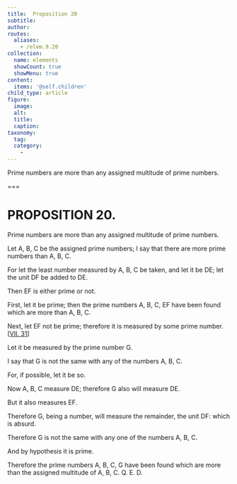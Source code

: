 ```yaml
---
title:  Proposition 20
subtitle: 
author:
routes:
  aliases:
    - /elem.9.20
collection:
  name: elements
  showCount: true
  showMenu: true
content:
  items: '@self.children'
child_type: article
figure:
  image:
  alt:
  title:
  caption:
taxonomy:
  tag:
  category:
    - 
---
```


<p>
       <hi rend="ital">Prime numbers are more than any assigned multitude of prime numbers.</hi>
      </p>

===

<h1>PROPOSITION 20.</h1>
<p>
       <span class="ital">Prime numbers are more than any assigned multitude of prime numbers.</span>
      </p>

<p>Let <span class="ital">A</span>, <span class="ital">B</span>, <span class="ital">C</span> be the assigned prime numbers; I say that there are more prime numbers than <span class="ital">A</span>, <span class="ital">B</span>, <span class="ital">C</span>. 
      </p>

<p>For let the least number measured by <span class="ital">A</span>, <span class="ital">B</span>, <span class="ital">C</span> be taken, and let it be <span class="ital">DE</span>; let the unit <span class="ital">DF</span> be added to <span class="ital">DE</span>. </p>

<p>Then <span class="ital">EF</span> is either prime or not. </p>

<p>First, let it be prime; then the prime numbers <span class="ital">A</span>, <span class="ital">B</span>, <span class="ital">C</span>, <span class="ital">EF</span> have been found which are more than <span class="ital">A</span>, <span class="ital">B</span>, <span class="ital">C</span>. </p>

<p>Next, let <span class="ital">EF</span> not be prime; therefore it is measured by some prime number. [<a href="/elem.7.31">VII. 31</a>] </p>

<p>Let it be measured by the prime number <span class="ital">G</span>. </p>

<p>I say that <span class="ital">G</span> is not the same with any of the numbers <span class="ital">A</span>, <span class="ital">B</span>, <span class="ital">C</span>. </p>

<p>For, if possible, let it be so. </p>

<p>Now <span class="ital">A</span>, <span class="ital">B</span>, <span class="ital">C</span> measure <span class="ital">DE</span>; therefore <span class="ital">G</span> also will measure <span class="ital">DE</span>. </p>

<p>But it also measures <span class="ital">EF</span>. </p>

<p>Therefore <span class="ital">G</span>, being a number, will measure the remainder, the unit <span class="ital">DF</span>: which is absurd. </p>

<p>Therefore <span class="ital">G</span> is not the same with any one of the numbers <span class="ital">A</span>, <span class="ital">B</span>, <span class="ital">C</span>. </p>

<p>And by hypothesis it is prime. </p>

<p>Therefore the prime numbers <span class="ital">A</span>, <span class="ital">B</span>, <span class="ital">C</span>, <span class="ital">G</span> have been found which are more than the assigned multitude of <span class="ital">A</span>, <span class="ital">B</span>, <span class="ital">C</span>. Q. E. D.<pb n="413"/></p>
